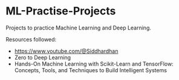 # ML-Practise-Projects
Projects to practice Machine Learning and Deep Learning.

Resources followed:
 - https://www.youtube.com/@Siddhardhan
 - Zero to Deep Learning
 - Hands-On Machine Learning with Scikit-Learn and TensorFlow: Concepts, Tools, and Techniques to Build Intelligent Systems
